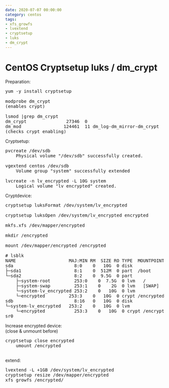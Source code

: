 ```yaml
--- 
date: 2020-07-07 00:00:00
category: centos
tags: 
- xfs_growfs
- lvextend
- cryptsetup
- luks
- dm_crypt
---
```


# CentOS Cryptsetup luks / dm_crypt

Preparation:
<pre>yum -y install cryptsetup

modprobe dm_crypt
(enables crypt)

lsmod |grep dm_crypt
dm_crypt               27346  0
dm_mod                124461  11 dm_log-dm_mirror-dm_crypt
(checks crypt enabling)
</pre>
Cryptsetup:
<pre>pvcreate /dev/sdb
    Physical volume "/dev/sdb" successfully created.

vgextend centos /dev/sdb
    Volume group "system" successfully extended

lvcreate -n lv_encrypted -L 10G system
    Logical volume "lv_encrypted" created.</pre>
Cryptdevice:
<pre>
cryptsetup luksFormat /dev/system/lv_encrypted

cryptsetup luksOpen /dev/system/lv_encrypted encrypted
    
mkfs.xfs /dev/mapper/encrypted
    
mkdir /encrypted
    
mount /dev/mapper/encrypted /encrypted
    
# lsblk
NAME                    MAJ:MIN RM  SIZE RO TYPE  MOUNTPOINT
sda                       8:0    0   10G  0 disk
├─sda1                    8:1    0  512M  0 part  /boot
└─sda2                    8:2    0  9.5G  0 part
    ├─system-root         253:0    0  7.5G  0 lvm   /
    ├─system-swap         253:1    0    2G  0 lvm   [SWAP]
    └─system-lv_encrypted 253:2    0   10G  0 lvm
    └─encrypted         253:3    0   10G  0 crypt /encrypted
sdb                       8:16   0   10G  0 disk
└─system-lv_encrypted   253:2    0   10G  0 lvm
    └─encrypted           253:3    0   10G  0 crypt /encrypted
sr0      
</pre>
Increase encrypted device:<br>
(close & unmount before)
<pre>cryptsetup close encrypted
    umount /encrypted
    </pre>
extend:
<pre>lvextend -L +1GB /dev/system/lv_encrypted
cryptsetup resize /dev/mapper/encrypted
xfs_growfs /encrypted/</pre>